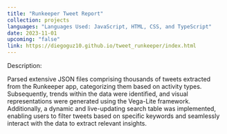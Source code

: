 ```yaml
---
title: "Runkeeper Tweet Report"
collection: projects
languages: "Languages Used: JavaScript, HTML, CSS, and TypeScript"
date: 2023-11-01
upcoming: "false"
link: https://diegoguz10.github.io/tweet_runkeeper/index.html
---
```

Description: 

Parsed extensive JSON files comprising thousands of tweets extracted from the Runkeeper app, categorizing them based on activity types. Subsequently, trends within the data were identified, and visual representations were generated using the Vega-Lite framework. Additionally, a dynamic and live-updating search table was implemented, enabling users to filter tweets based on specific keywords and seamlessly interact with the data to extract relevant insights.